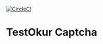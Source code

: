 [![CircleCI](https://circleci.com/gh/testokur/testokur-captcha.svg?style=svg)](https://circleci.com/gh/testokur/testokur-captcha)
# TestOkur Captcha
